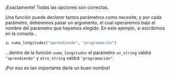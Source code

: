 ¡Exactamente! Todas las opciones son correctas. 

Una función puede _declarar_ tantos parámetros como necesite, y por cada parámetro, deberemos pasar un argumento, el cual operaremos bajo el nombre del parámetro que hayamos elegido. En este ejemplo, si escribimos en la consola...

```python
ム suma_longitudes("aprendiendo", "programación")
```

...dentro de la función `suma_longitudes` el parámetro `un_string` valdrá `"aprendiendo"` y `otro_string` valdrá `"programación"`. 

¡Por eso es tan importante darle un buen nombre! 